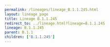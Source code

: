```yaml
---
permalink: /lineages/lineage_B.1.1.245.html
layout: lineage_page
title: Lineage B.1.1.245
redirect_to: ../lineage.html?lineage=B.1.1.245
lineage: B.1.1.245
parent: B.1.1
children: ['B.1.1.245']
---
```

